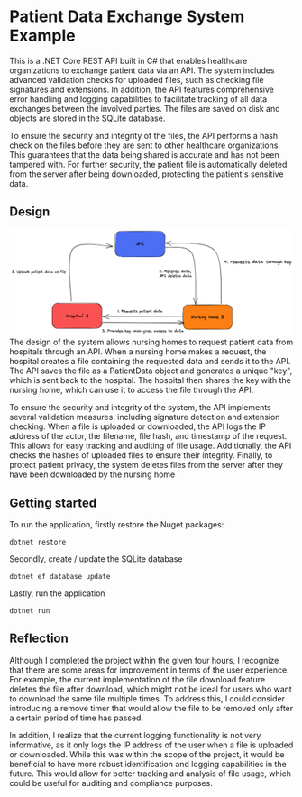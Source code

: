 # Patient Data Exchange System Example
This is a .NET Core REST API built in C# that enables healthcare organizations to exchange patient data via an API. The system includes advanced validation checks for uploaded files, such as checking file signatures and extensions. In addition, the API features comprehensive error handling and logging capabilities to facilitate tracking of all data exchanges between the involved parties. The files are saved on disk and objects are stored in the SQLite database.

To ensure the security and integrity of the files, the API performs a hash check on the files before they are sent to other healthcare organizations. This guarantees that the data being shared is accurate and has not been tampered with. For further security, the patient file is automatically deleted from the server after being downloaded, protecting the patient's sensitive data.

## Design
![design image](https://github.com/jordyvanraalte/data-exchange-healthcare-example/blob/main/images/design.png)
The design of the system allows nursing homes to request patient data from hospitals through an API. When a nursing home makes a request, the hospital creates a file containing the requested data and sends it to the API. The API saves the file as a PatientData object and generates a unique "key", which is sent back to the hospital. The hospital then shares the key with the nursing home, which can use it to access the file through the API.

To ensure the security and integrity of the system, the API implements several validation measures, including signature detection and extension checking. When a file is uploaded or downloaded, the API logs the IP address of the actor, the filename, file hash, and timestamp of the request. This allows for easy tracking and auditing of file usage. Additionally, the API checks the hashes of uploaded files to ensure their integrity. Finally, to protect patient privacy, the system deletes files from the server after they have been downloaded by the nursing home

## Getting started
To run the application, firstly restore the Nuget packages:
```
dotnet restore
```
Secondly, create / update the SQLite database
```
dotnet ef database update
```
Lastly, run the application
```
dotnet run
```

## Reflection
Although I completed the project within the given four hours, I recognize that there are some areas for improvement in terms of the user experience. For example, the current implementation of the file download feature deletes the file after download, which might not be ideal for users who want to download the same file multiple times. To address this, I could consider introducing a remove timer that would allow the file to be removed only after a certain period of time has passed.

In addition, I realize that the current logging functionality is not very informative, as it only logs the IP address of the user when a file is uploaded or downloaded. While this was within the scope of the project, it would be beneficial to have more robust identification and logging capabilities in the future. This would allow for better tracking and analysis of file usage, which could be useful for auditing and compliance purposes.
